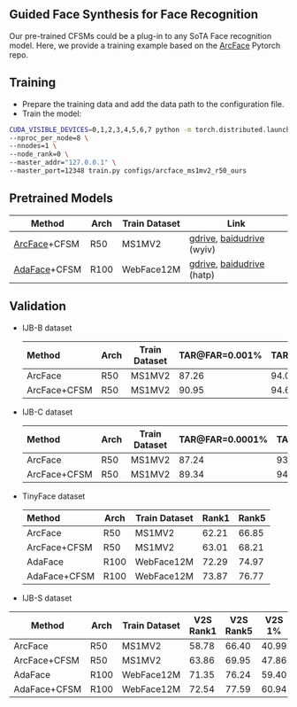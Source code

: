 ## Guided Face Synthesis for Face Recognition

Our pre-trained CFSMs could be a plug-in to any SoTA Face recognition model. Here, we provide a training example based on the [ArcFace](https://github.com/deepinsight/insightface/tree/master/recognition/arcface_torch) Pytorch repo. 

## Training

* Prepare the training data and add the data path to the configuration file.
* Train the model:

```bash
CUDA_VISIBLE_DEVICES=0,1,2,3,4,5,6,7 python -m torch.distributed.launch \
--nproc_per_node=8 \
--nnodes=1 \
--node_rank=0 \
--master_addr="127.0.0.1" \
--master_port=12348 train.py configs/arcface_ms1mv2_r50_ours
```

## Pretrained Models

| Method                                                       | Arch | Train Dataset | Link                                                         |
| ------------------------------------------------------------ | ---- | ------------- | ------------------------------------------------------------ |
| [ArcFace](https://github.com/deepinsight/insightface/tree/master/recognition/arcface_torch)+CFSM | R50  | MS1MV2        | [gdrive](https://drive.google.com/file/d/1RGKYYYZQ5lu_aagVwBV-Dso70wGru936/view?usp=sharing), [baidudrive](https://pan.baidu.com/s/17LRveDdXk7Zmdye-mrdc_g) (wyiv) |
| [AdaFace](https://github.com/mk-minchul/AdaFace)+CFSM        | R100 | WebFace12M    | [gdrive](https://drive.google.com/file/d/1QBk6oBIE5HlW5MDXsHNxcY0JTs_jDRx4/view?usp=sharing), [baidudrive](https://pan.baidu.com/s/1_2Tn0tlbfOmH-99qjKH-wA) (hatp) |

## Validation

* IJB-B dataset

  | Method       | Arch | Train Dataset | TAR@FAR=0.001% | TAR@FAR=0.01% | TAR@FAR=0.1% | Rank1 | Rank5 |
  | :----------- | ---- | ------------- | -------------- | ------------- | ------------ | ----- | ----- |
  | ArcFace      | R50  | MS1MV2        | 87.26          | 94.01         | 95.95        | 94.61 | 96.52 |
  | ArcFace+CFSM | R50  | MS1MV2        | 90.95          | 94.61         | 96.21        | 94.96 | 96.84 |

* IJB-C dataset

  | Method       | Arch | Train Dataset | TAR@FAR=0.0001% | TAR@FAR=0.001% | TAR@FAR=0.01% | Rank1 | Rank5 |
  | :----------- | ---- | ------------- | --------------- | -------------- | ------------- | ----- | ----- |
  | ArcFace      | R50  | MS1MV2        | 87.24           | 93.32          | 95.61         | 95.89 | 97.08 |
  | ArcFace+CFSM | R50  | MS1MV2        | 89.34           | 94.06          | 95.90         | 96.31 | 97.48 |

* TinyFace dataset

  | Method       | Arch | Train Dataset | Rank1 | Rank5 |
  | :----------- | ---- | ------------- | ----- | ----- |
  | ArcFace      | R50  | MS1MV2        | 62.21 | 66.85 |
  | ArcFace+CFSM | R50  | MS1MV2        | 63.01 | 68.21 |
  | AdaFace      | R100 | WebFace12M    | 72.29 | 74.97 |
  | AdaFace+CFSM | R100 | WebFace12M    | 73.87 | 76.77 |

* IJB-S dataset

| Method       | Arch | Train Dataset | V2S Rank1 | V2S Rank5 | V2S 1% | V2S 10% | V2B Rank1 | V2B Rank5 | V2B 1% | V2B 10% | V2V Rank1 | V2V Rank5 | V2V 1% | V2V 10% |
| ------------ | ---- | ------------- | --------- | --------- | ------ | ------- | --------- | --------- | ------ | ------- | --------- | --------- | ------ | ------- |
| ArcFace      | R50  | MS1MV2        | 58.78     | 66.40     | 40.99  | 50.45   | 60.66     | 67.43     | 43.12  | 51.38   | 14.81     | 26.72     | 2.51   | 5.72    |
| ArcFace+CFSM | R50  | MS1MV2        | 63.86     | 69.95     | 47.86  | 56.44   | 65.95     | 71.16     | 47.28  | 57.24   | 21.38     | 35.11     | 2.96   | 7.41    |
| AdaFace      | R100 | WebFace12M    | 71.35     | 76.24     | 59.40  | 66.34   | 71.93     | 76.56     | 59.37  | 66.68   | 36.71     | 50.03     | 4.62   | 11.84   |
| AdaFace+CFSM | R100 | WebFace12M    | 72.54     | 77.59     | 60.94  | 66.02   | 72.65     | 78.18     | 60.26  | 65.88   | 39.14     | 50.91     | 5.05   | 13.17   |
